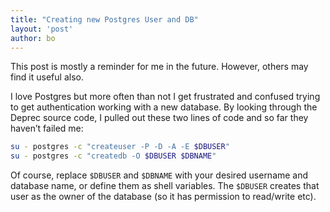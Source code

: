```yaml
---
title: "Creating new Postgres User and DB"
layout: 'post'
author: bo
---
```


This post is mostly a reminder for me in the future. However, others may
find it useful also.

I love Postgres but more often than not I get frustrated and confused
trying to get authentication working with a new database. By looking
through the Deprec source code, I pulled out these two lines of code and
so far they haven’t failed me:

``` bash
su - postgres -c "createuser -P -D -A -E $DBUSER"
su - postgres -c "createdb -O $DBUSER $DBNAME"
```

Of course, replace `$DBUSER` and
`$DBNAME` with your desired username and database
name, or define them as shell variables. The
`$DBUSER` creates that user as the owner of the
database (so it has permission to read/write etc).


